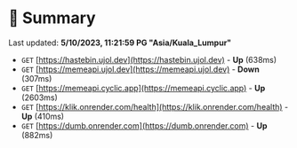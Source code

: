 # 📖 Summary
Last updated: **5/10/2023, 11:21:59 PG "Asia/Kuala_Lumpur"**

- `GET` [https://hastebin.ujol.dev](https://hastebin.ujol.dev) - **Up** (638ms)
- `GET` [https://memeapi.ujol.dev](https://memeapi.ujol.dev) - **Down** (307ms)
- `GET` [https://memeapi.cyclic.app](https://memeapi.cyclic.app) - **Up** (2603ms)
- `GET` [https://klik.onrender.com/health](https://klik.onrender.com/health) - **Up** (410ms)
- `GET` [https://dumb.onrender.com](https://dumb.onrender.com) - **Up** (882ms)
